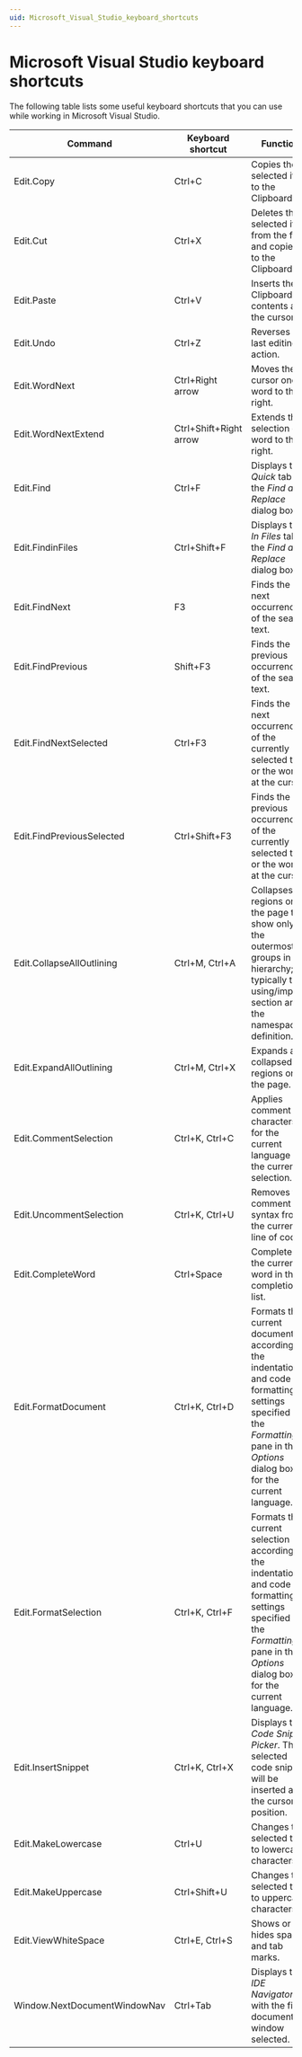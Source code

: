 ```yaml
---
uid: Microsoft_Visual_Studio_keyboard_shortcuts
---
```


# Microsoft Visual Studio keyboard shortcuts

The following table lists some useful keyboard shortcuts that you can use while working in Microsoft Visual Studio.

| Command | Keyboard shortcut | Function |
|---------|-------------------|----------|
| Edit.Copy | Ctrl+C | Copies the selected item to the Clipboard. |
| Edit.Cut | Ctrl+X | Deletes the selected item from the file and copies it to the Clipboard. |
| Edit.Paste | Ctrl+V | Inserts the Clipboard contents at the cursor. |
| Edit.Undo | Ctrl+Z | Reverses the last editing action. |
| Edit.WordNext | Ctrl+Right arrow | Moves the cursor one word to the right. |
| Edit.WordNextExtend | Ctrl+Shift+Right arrow | Extends the selection one word to the right. |
| Edit.Find | Ctrl+F | Displays the *Quick* tab of the *Find and Replace* dialog box. |
| Edit.FindinFiles | Ctrl+Shift+F | Displays the *In Files* tab of the *Find and Replace* dialog box. |
| Edit.FindNext | F3 | Finds the next occurrence of the search text. |
| Edit.FindPrevious | Shift+F3 | Finds the previous occurrence of the search text. |
| Edit.FindNextSelected | Ctrl+F3 | Finds the next occurrence of the currently selected text, or the word at the cursor. |
| Edit.FindPreviousSelected | Ctrl+Shift+F3 | Finds the previous occurrence of the currently selected text, or the word at the cursor. |
| Edit.CollapseAllOutlining | Ctrl+M, Ctrl+A | Collapses all regions on the page to show only the outermost groups in the hierarchy; typically the using/imports section and the namespace definition. |
| Edit.ExpandAllOutlining | Ctrl+M, Ctrl+X | Expands all collapsed regions on the page. |
| Edit.CommentSelection | Ctrl+K, Ctrl+C | Applies comment characters for the current language to the current selection. |
| Edit.UncommentSelection | Ctrl+K, Ctrl+U | Removes the comment syntax from the current line of code. |
| Edit.CompleteWord | Ctrl+Space | Completes the current word in the completion list. |
| Edit.FormatDocument | Ctrl+K, Ctrl+D | Formats the current document according to the indentation and code formatting settings specified on the *Formatting* pane in the *Options* dialog box, for the current language. |
| Edit.FormatSelection | Ctrl+K, Ctrl+F | Formats the current selection according to the indentation and code formatting settings specified on the *Formatting* pane in the *Options* dialog box, for the current language. |
| Edit.InsertSnippet | Ctrl+K, Ctrl+X | Displays the *Code Snippet Picker*. The selected code snippet will be inserted at the cursor position. |
| Edit.MakeLowercase | Ctrl+U | Changes the selected text to lowercase characters. |
| Edit.MakeUppercase | Ctrl+Shift+U | Changes the selected text to uppercase characters. |
| Edit.ViewWhiteSpace | Ctrl+E, Ctrl+S  | Shows or hides spaces and tab marks. |
| Window.NextDocumentWindowNav | Ctrl+Tab | Displays the *IDE Navigator*, with the first document window selected. |
